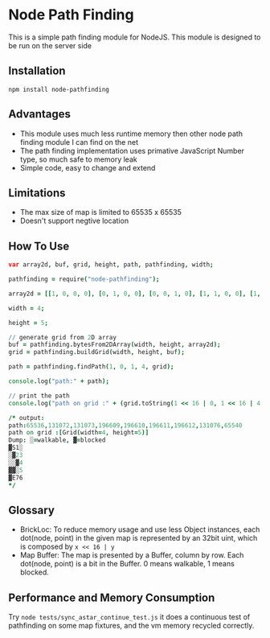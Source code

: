 # Node Path Finding

This is a simple path finding module for NodeJS.
This module is designed to be run on the server side

## Installation

```
npm install node-pathfinding
```

## Advantages
- This module uses much less runtime memory then other node path finding module I can find on the net
- The path finding implementation uses primative JavaScript Number type, so much safe to memory leak
- Simple code, easy to change and extend

## Limitations
- The max size of map is limited to 65535 x 65535
- Doesn't support negtive location

## How To Use

```coffee
var array2d, buf, grid, height, path, pathfinding, width;

pathfinding = require("node-pathfinding");

array2d = [[1, 0, 0, 0], [0, 1, 0, 0], [0, 0, 1, 0], [1, 1, 0, 0], [1, 0, 0, 0]];

width = 4;

height = 5;

// generate grid from 2D array
buf = pathfinding.bytesFrom2DArray(width, height, array2d);
grid = pathfinding.buildGrid(width, height, buf);

path = pathfinding.findPath(1, 0, 1, 4, grid);

console.log("path:" + path);

// print the path
console.log("path on grid :" + (grid.toString(1 << 16 | 0, 1 << 16 | 4, path)));

/* output:
path:65536,131072,131073,196609,196610,196611,196612,131076,65540
path on grid :[Grid(width=4, height=5)]
Dump: ░=walkable, ▓=blocked
▓S1░
░▓23
░░▓4
▓▓░5
▓E76
*/
```

## Glossary
- BrickLoc: To reduce memory usage and use less Object instances, each dot(node, point) in the given map is represented by an 32bit uint, which is composed by ` x << 16 | y `
- Map Buffer: The map is presented by a Buffer, column by row. Each dot(node, point) is a bit in the Buffer. 0 means walkable, 1 means blocked.

## Performance and Memory Consumption

Try ```node tests/sync_astar_continue_test.js```
it does a continuous test of pathfinding on some map fixtures, and the vm memory recycled correctly.



